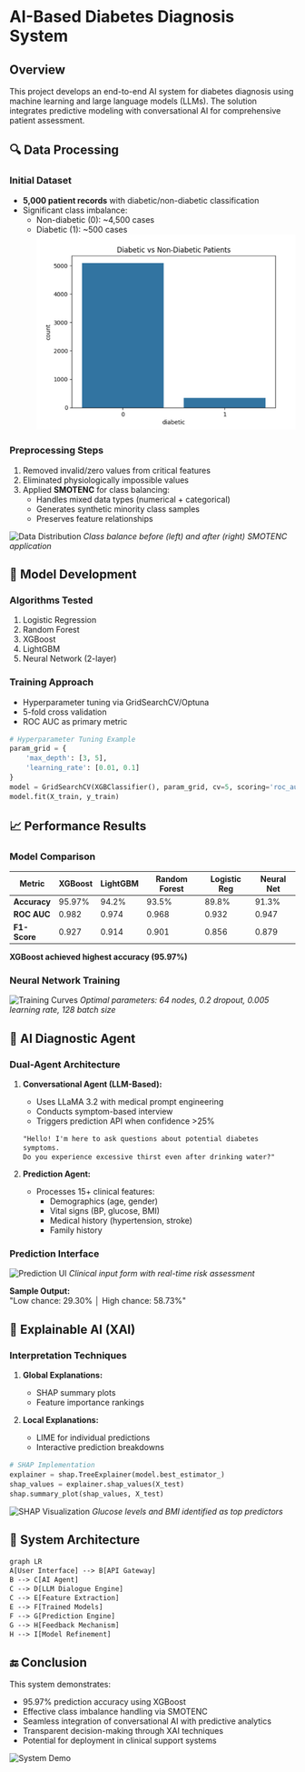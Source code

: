 
# AI-Based Diabetes Diagnosis System

## Overview
This project develops an end-to-end AI system for diabetes diagnosis using machine learning and large language models (LLMs). The solution integrates predictive modeling with conversational AI for comprehensive patient assessment.


## 🔍 Data Processing
### Initial Dataset
- **5,000 patient records** with diabetic/non-diabetic classification
- Significant class imbalance: 
  - Non-diabetic (0): ~4,500 cases 
  - Diabetic (1): ~500 cases
![Data](./Screenshots/data.png)
### Preprocessing Steps
1. Removed invalid/zero values from critical features
2. Eliminated physiologically impossible values
3. Applied **SMOTENC** for class balancing:
   - Handles mixed data types (numerical + categorical)
   - Generates synthetic minority class samples
   - Preserves feature relationships

![Data Distribution]()
*Class balance before (left) and after (right) SMOTENC application*

## 🤖 Model Development
### Algorithms Tested
1. Logistic Regression
2. Random Forest
3. XGBoost
4. LightGBM
5. Neural Network (2-layer)

### Training Approach
- Hyperparameter tuning via GridSearchCV/Optuna
- 5-fold cross validation
- ROC AUC as primary metric

```python
# Hyperparameter Tuning Example
param_grid = {
    'max_depth': [3, 5],
    'learning_rate': [0.01, 0.1]
}
model = GridSearchCV(XGBClassifier(), param_grid, cv=5, scoring='roc_auc')
model.fit(X_train, y_train)
```

## 📈 Performance Results
### Model Comparison
| Metric          | XGBoost | LightGBM | Random Forest | Logistic Reg | Neural Net |
|-----------------|---------|----------|---------------|--------------|------------|
| **Accuracy**    | 95.97%  | 94.2%    | 93.5%         | 89.8%        | 91.3%      |
| **ROC AUC**     | 0.982   | 0.974    | 0.968         | 0.932        | 0.947      |
| **F1-Score**    | 0.927   | 0.914    | 0.901         | 0.856        | 0.879      |

**XGBoost achieved highest accuracy (95.97%)**

### Neural Network Training
![Training Curves](https://via.placeholder.com/600x300?text=NN+Training+Validation+Accuracy+and+Loss)
*Optimal parameters: 64 nodes, 0.2 dropout, 0.005 learning rate, 128 batch size*

## 💬 AI Diagnostic Agent
### Dual-Agent Architecture
1. **Conversational Agent (LLM-Based):**
   - Uses LLaMA 3.2 with medical prompt engineering
   - Conducts symptom-based interview
   - Triggers prediction API when confidence >25%
   
   ```
   "Hello! I'm here to ask questions about potential diabetes symptoms.
   Do you experience excessive thirst even after drinking water?"
   ```

2. **Prediction Agent:**
   - Processes 15+ clinical features:
     * Demographics (age, gender)
     * Vital signs (BP, glucose, BMI)
     * Medical history (hypertension, stroke)
     * Family history

### Prediction Interface
![Prediction UI](https://via.placeholder.com/500x400?text=Diabetes+Prediction+Interface)
*Clinical input form with real-time risk assessment*

**Sample Output:**  
"Low chance: 29.30% │ High chance: 58.73%"

## 🧠 Explainable AI (XAI)
### Interpretation Techniques
1. **Global Explanations:**
   - SHAP summary plots
   - Feature importance rankings
   
2. **Local Explanations:**
   - LIME for individual predictions
   - Interactive prediction breakdowns

```python
# SHAP Implementation
explainer = shap.TreeExplainer(model.best_estimator_)
shap_values = explainer.shap_values(X_test)
shap.summary_plot(shap_values, X_test)
```

![SHAP Visualization](https://via.placeholder.com/600x300?text=Feature+Importance+via+SHAP+Values)
*Glucose levels and BMI identified as top predictors*

## 🚀 System Architecture
```mermaid
graph LR
A[User Interface] --> B[API Gateway]
B --> C[AI Agent]
C --> D[LLM Dialogue Engine]
C --> E[Feature Extraction]
E --> F[Trained Models]
F --> G[Prediction Engine]
G --> H[Feedback Mechanism]
H --> I[Model Refinement]
```

## 🔚 Conclusion
This system demonstrates:
- 95.97% prediction accuracy using XGBoost
- Effective class imbalance handling via SMOTENC
- Seamless integration of conversational AI with predictive analytics
- Transparent decision-making through XAI techniques
- Potential for deployment in clinical support systems

![System Demo](https://via.placeholder.com/800x400?text=End-to-End+System+Demo)
